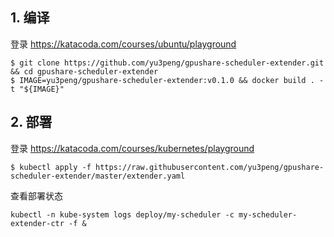 ## 1. 编译
登录 https://katacoda.com/courses/ubuntu/playground

```
$ git clone https://github.com/yu3peng/gpushare-scheduler-extender.git && cd gpushare-scheduler-extender
$ IMAGE=yu3peng/gpushare-scheduler-extender:v0.1.0 && docker build . -t "${IMAGE}"
```

## 2. 部署
登录 https://katacoda.com/courses/kubernetes/playground

```
$ kubectl apply -f https://raw.githubusercontent.com/yu3peng/gpushare-scheduler-extender/master/extender.yaml
```

查看部署状态

```
kubectl -n kube-system logs deploy/my-scheduler -c my-scheduler-extender-ctr -f &
```
